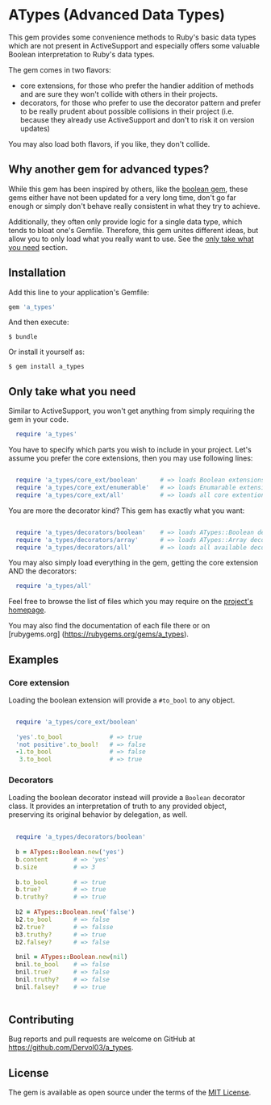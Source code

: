 # ATypes (Advanced Data Types)

This gem provides some convenience methods to Ruby's basic data types which 
are not present in ActiveSupport and especially offers some valuable Boolean 
interpretation to Ruby's data types.

The gem comes in two flavors:
  - core extensions, for those who prefer the handier addition of methods and
    are sure they won't collide with others in their projects.
  - decorators, for those who prefer to use the decorator pattern and prefer 
    to be really prudent about possible collisions in their project (i.e. 
    because they already use ActiveSupport and don't to risk it on version 
    updates)

You may also load both flavors, if you like, they don't collide.

## Why another gem for advanced types?

While this gem has been inspired by others, like the [boolean 
gem](https://rubygems.org/gems/boolean), these gems either have not been 
updated for a very long time, don't go far enough or simply don't behave 
really consistent in what they try to achieve.

Additionally, they often only provide logic for a single data type, which 
tends to bloat one's Gemfile. Therefore, this gem unites different ideas, but
 allow you to only load what you really want to use. See the [only take what 
 you need](#only-take-what-you-need) section.


## Installation

Add this line to your application's Gemfile:

```ruby
gem 'a_types'
```

And then execute:

    $ bundle

Or install it yourself as:

    $ gem install a_types

## Only take what you need

Similar to ActiveSupport, you won't get anything from simply requiring the 
gem in your code.

```ruby
  require 'a_types'
```

You have to specify which parts you wish to include in your project. Let's 
assume you prefer the core extensions, then you may use following lines:

```ruby

  require 'a_types/core_ext/boolean'      # => loads Boolean extensions
  require 'a_types/core_ext/enumerable'   # => loads Enumarable extensions
  require 'a_types/core_ext/all'          # => loads all core extentions
```

You are more the decorator kind? This gem has exactly what you want:

```ruby

  require 'a_types/decorators/boolean'    # => loads ATypes::Boolean decorator
  require 'a_types/decorators/array'      # => loads ATypes::Array decorator
  require 'a_types/decorators/all'        # => loads all available decorators
```

You may also simply load everything in the gem, getting the core extension 
AND the decorators:

```ruby
  require 'a_types/all'
```  
    
    
Feel free to browse the list of files which you may require on the [project's 
homepage](https://github.com/Dervol03/a_types/tree/master/lib).

You may also find the documentation of each file there or on [rubygems.org]
(https://rubygems.org/gems/a_types).


## Examples

### Core extension

Loading the boolean extension will provide a `#to_bool` to any object.

```ruby

  require 'a_types/core_ext/boolean'
  
  'yes'.to_bool             # => true
  'not positive'.to_bool!   # => false
  -1.to_bool                # => false
   3.to_bool                # => true
```
   
### Decorators
   
Loading the boolean decorator instead will provide a `Boolean` decorator 
class. It provides an interpretation of truth to any provided object, 
preserving its original behavior by delegation, as well.

```ruby
   
  require 'a_types/decorators/boolean'
  
  b = ATypes::Boolean.new('yes')
  b.content       # => 'yes'
  b.size          # => 3
  
  b.to_bool       # => true
  b.true?         # => true
  b.truthy?       # => true
  
  b2 = ATypes::Boolean.new('false')
  b2.to_bool      # => false
  b2.true?        # => falsse
  b3.truthy?      # => true
  b2.falsey?      # => false   
  
  bnil = ATypes::Boolean.new(nil)
  bnil.to_bool    # => false
  bnil.true?      # => false
  bnil.truthy?    # => false
  bnil.falsey?    # => true
    
```

## Contributing

Bug reports and pull requests are welcome on GitHub at https://github.com/Dervol03/a_types.


## License

The gem is available as open source under the terms of the [MIT License](http://opensource.org/licenses/MIT).

